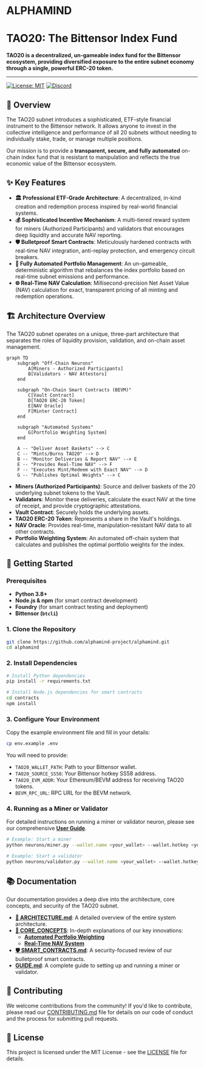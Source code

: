 # ALPHAMIND

# TAO20: The Bittensor Index Fund

**TAO20 is a decentralized, un-gameable index fund for the Bittensor ecosystem, providing diversified exposure to the entire subnet economy through a single, powerful ERC-20 token.**

---

[![License: MIT](https://img.shields.io/badge/License-MIT-yellow.svg)](https://opensource.org/licenses/MIT)
[![Discord](https://img.shields.io/discord/YOUR_DISCORD_INVITE_ID?label=Join%20Community)](https://discord.gg/YOUR_DISCORD_INVITE)

## 🎯 Overview

The TAO20 subnet introduces a sophisticated, ETF-style financial instrument to the Bittensor network. It allows anyone to invest in the collective intelligence and performance of all 20 subnets without needing to individually stake, trade, or manage multiple positions.

Our mission is to provide a **transparent, secure, and fully automated** on-chain index fund that is resistant to manipulation and reflects the true economic value of the Bittensor ecosystem.

## ✨ Key Features

- **🏛️ Professional ETF-Grade Architecture**: A decentralized, in-kind creation and redemption process inspired by real-world financial systems.
- **💰 Sophisticated Incentive Mechanism**: A multi-tiered reward system for miners (Authorized Participants) and validators that encourages deep liquidity and accurate NAV reporting.
- **🛡️ Bulletproof Smart Contracts**: Meticulously hardened contracts with real-time NAV integration, anti-replay protection, and emergency circuit breakers.
- **🤖 Fully Automated Portfolio Management**: An un-gameable, deterministic algorithm that rebalances the index portfolio based on real-time subnet emissions and performance.
- **🌐 Real-Time NAV Calculation**: Millisecond-precision Net Asset Value (NAV) calculation for exact, transparent pricing of all minting and redemption operations.

## 🏗️ Architecture Overview

The TAO20 subnet operates on a unique, three-part architecture that separates the roles of liquidity provision, validation, and on-chain asset management.

```mermaid
graph TD
    subgraph "Off-Chain Neurons"
        A[Miners - Authorized Participants]
        B[Validators - NAV Attestors]
    end

    subgraph "On-Chain Smart Contracts (BEVM)"
        C[Vault Contract]
        D[TAO20 ERC-20 Token]
        E[NAV Oracle]
        F[Minter Contract]
    end

    subgraph "Automated Systems"
        G[Portfolio Weighting System]
    end

    A -- "Deliver Asset Baskets" --> C
    C -- "Mints/Burns TAO20" --> D
    B -- "Monitor Deliveries & Report NAV" --> E
    E -- "Provides Real-Time NAV" --> F
    F -- "Executes Mint/Redeem with Exact NAV" --> D
    G -- "Publishes Optimal Weights" --> C
```

- **Miners (Authorized Participants)**: Source and deliver baskets of the 20 underlying subnet tokens to the Vault.
- **Validators**: Monitor these deliveries, calculate the exact NAV at the time of receipt, and provide cryptographic attestations.
- **Vault Contract**: Securely holds the underlying assets.
- **TAO20 ERC-20 Token**: Represents a share in the Vault's holdings.
- **NAV Oracle**: Provides real-time, manipulation-resistant NAV data to all other contracts.
- **Portfolio Weighting System**: An automated off-chain system that calculates and publishes the optimal portfolio weights for the index.

## 🚀 Getting Started

### Prerequisites

- **Python 3.8+**
- **Node.js & npm** (for smart contract development)
- **Foundry** (for smart contract testing and deployment)
- **Bittensor (`btcli`)**

### 1. Clone the Repository

```bash
git clone https://github.com/alphamind-project/alphamind.git
cd alphamind
```

### 2. Install Dependencies

```bash
# Install Python dependencies
pip install -r requirements.txt

# Install Node.js dependencies for smart contracts
cd contracts
npm install
```

### 3. Configure Your Environment

Copy the example environment file and fill in your details:

```bash
cp env.example .env
```

You will need to provide:
- `TAO20_WALLET_PATH`: Path to your Bittensor wallet.
- `TAO20_SOURCE_SS58`: Your Bittensor hotkey SS58 address.
- `TAO20_EVM_ADDR`: Your Ethereum/BEVM address for receiving TAO20 tokens.
- `BEVM_RPC_URL`: RPC URL for the BEVM network.

### 4. Running as a Miner or Validator

For detailed instructions on running a miner or validator neuron, please see our comprehensive **[User Guide](docs/USER_GUIDE.md)**.

```bash
# Example: Start a miner
python neurons/miner.py --wallet.name <your_wallet> --wallet.hotkey <your_hotkey>

# Example: Start a validator
python neurons/validator.py --wallet.name <your_wallet> --wallet.hotkey <your_hotkey>
```

## 📚 Documentation

Our documentation provides a deep dive into the architecture, core concepts, and security of the TAO20 subnet.

- **[📄 ARCHITECTURE.md](docs/ARCHITECTURE.md)**: A detailed overview of the entire system architecture.
- **[🧠 CORE_CONCEPTS](docs/CORE_CONCEPTS/)**: In-depth explanations of our key innovations:
  - **[Automated Portfolio Weighting](docs/CORE_CONCEPTS/AUTOMATED_PORTFOLIO_WEIGHTING.md)**
  - **[Real-Time NAV System](docs/CORE_CONCEPTS/REALTIME_NAV_SYSTEM.md)**
- **[🛡️ SMART_CONTRACTS.md](docs/SMART_CONTRACTS.md)**: A security-focused review of our bulletproof smart contracts.
- **[ GUIDE.md](docs/USER_GUIDE.md)**: A complete guide to setting up and running a miner or validator.

## 🤝 Contributing

We welcome contributions from the community! If you'd like to contribute, please read our [CONTRIBUTING.md](CONTRIBUTING.md) file for details on our code of conduct and the process for submitting pull requests.

## 📄 License

This project is licensed under the MIT License - see the [LICENSE](LICENSE) file for details.